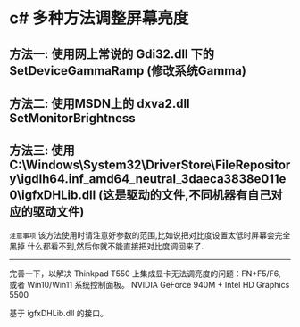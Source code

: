 c# 多种方法调整屏幕亮度 
=====================
## 方法一: 使用网上常说的 Gdi32.dll 下的 SetDeviceGammaRamp (修改系统Gamma)
## 方法二: 使用MSDN上的 dxva2.dll SetMonitorBrightness
## 方法三: 使用 C:\Windows\System32\DriverStore\FileRepository\igdlh64.inf_amd64_neutral_3daeca3838e011e0\igfxDHLib.dll (这是驱动的文件,不同机器有自己对应的驱动文件)
`注意事项` 该方法使用时请注意好参数的范围,比如说把对比度设置太低时屏幕会完全黑掉 什么都看不到,然后你就不能直接把对比度调回来了.
<br />
<hr />
完善一下，以解决 Thinkpad T550 上集成显卡无法调亮度的问题：FN+F5/F6, 或者 Win10/Win11 系统控制面板。
NVIDIA GeForce 940M + Intel HD Graphics 5500

基于 igfxDHLib.dll 的接口。
